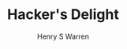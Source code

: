 ---
layout: page
title: Hacker's Delight
author: Henry S Warren
category: Programming
tags: Hacking
---
